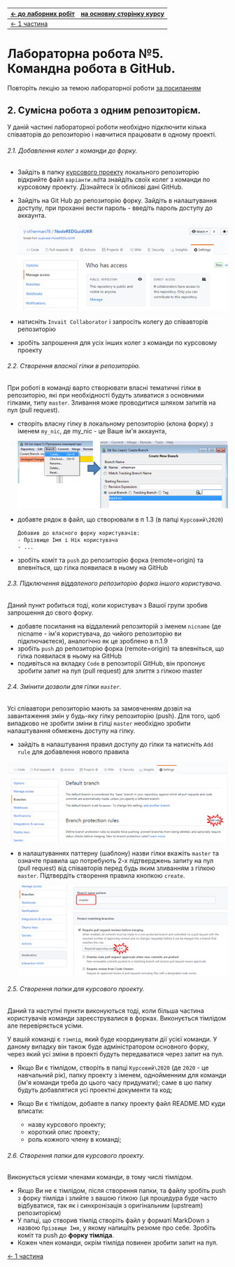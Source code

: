 | [<- до лаборних робіт](README.md)   | [на основну сторінку курсу](../README.md) |
| ----------------------------------- | ----------------------------------------- |
| [<- 1 частина](lab5_1GitHubFork.md) |                                           |

# Лабораторна робота №5. Командна робота в GitHub.

Повторіть лекцію за темою лабораторної роботи [за посиланням](../Лекц/GitHub.md)

## 2. Сумісна робота з одним репозиторієм.

У даній частині лабораторної роботи необхідно підключити кілька співавторів до репозиторію і навчитися працювати в одному проекті. 

###### 2.1. Добавлення колег з команди до форку.

- Зайдіть в папку  [курсового проекту](..\Курсовий)  локального репозиторію відкрийте файл `варіанти.md`та знайдіть своїх колег з команди по курсовому проекту. Дізнайтеся їх облікові дані GitHub.

- Зайдіть на Git Hub до репозиторію форку. Зайдіть в налаштування доступу, при проханні вести пароль - введіть пароль доступу до аккаунта. 

  ![](githubmedia/13.png)

- натисніть `Invait Collaborator` і запросіть колегу до співавторів репозиторію

- зробіть запрошення для усіх інших колег з команди по курсовому проекту

###### 2.2. Створення власної гілки в репозиторію.

При роботі в команді варто створювати власні тематичні гілки в репозиторію, які при необхідності будуть зливатися з основними гілками, типу `master`. Зливання може проводитися шляхом запитів на пул (pull request). 

- створіть власну гілку в локальному репозиторію (клона форку) з іменем `my_nic`, де my_nic - це Ваше ім'я аккаунта, 

  ![](githubmedia/15.png)

- добавте рядок в файл, що створювали в п 1.3 (в папці `Курсовий\2020`) 

  ```
  Добавив до власного форку користувачів:
  - Прізвище Імя і Нік користувача
  - ...
  ```

- зробіть коміт та  `push` до репозиторію форка (remote=origin) та впевніться, що гілка появилася в ньому на GitHub

###### 2.3. Підключення віддаленого репозиторію форка іншого користувача. 

Даний пункт робиться тоді, коли користувач з Вашої групи зробив запрошення до свого форку.

- добавте посилання на віддалений репозиторій з іменем `nicname` (де nicname - ім'я користувача, до чийого репозиторію ви підключаєтеся), аналогічно як це зроблено в п.1.9
- зробіть  `push` до репозиторію форка (remote=origin) та впевніться, що гілка появилася в ньому на GitHub
- подивіться на вкладку `Code` в репозиторії GitHub, він пропонує зробити запит на пул  (pull request) для злиття з гілкою master

###### 2.4. Змінити дозволи для гілки `master`.    

Усі співавтори репозиторію мають за замовченням дозвіл на завантаження змін у будь-яку гілку репозиторію (push). Для того, щоб випадково не зробити зміни в гілці `master` необхідно зробити налаштування обмежень доступу на гілку.

- зайдіть в налаштування правил доступу до гілки та натисніть `Add rule` для добавлення нового правила

![](githubmedia/16.png)

- в налаштуваннях паттерну (шаблону) назви гілки вкажіть `master` та означте правила що потребують 2-х підтверджень запиту на пул (pull request) від співавторів перед будь яким зливанням з гілкою `master`. Підтвердіть створення правила кнопкою `create`.

  ![](githubmedia/17.png)

###### 2.5. Створення папки для курсового проекту.

Даний та наступні пункти виконуються тоді, коли більша частина користувачів команди зареєструвалися в форках. Виконується тімлідом але перевіряється усіми. 

У вашій команді є `тімлід`, який буде координувати дії усієї команди. У даному випадку він також буде адміністратором основного форку, через який усі зміни в проекті будуть передаватися через запит на пул. 

- Якщо Ви є тімлідом, створіть в папці `Курсовий\2020` (де `2020` - це навчальний рік), папку проекту з іменем, однойменним для команди (ім'я команди треба до цього часу придумати); саме в цю папку будуть добавлятися усі проектні документи та код;

- Якщо Ви є тімлідом, добавте в папку проекту файл README.MD куди вписати:

  - назву курсового проекту;
  - короткий опис проекту;
  - роль кожного члену в команді; 

###### 2.6. Створення папки для курсового проекту.

  Виконується усієми членами команди, в тому числі тімлідом.

- Якщо Ви не є тімлідом, після створення папки, та файлу зробіть push з форку тімліда і злийте з вашою гілкою (ця процедура буде часто відбуватися, так як і синхронізація з оригінальним (upstream) репозиторієм) 
- У папці, що створив тімлід створіть файл у форматі MarkDown з назвою `Прізвище Імя`, у якому напишіть резюме про себе. Зробіть коміт та push до **форку тімліда**.
- Кожен член команди, окрім тімліда повинен зробити запит на пул.          

[<- 1 частина](lab5_1GitHubFork.md)